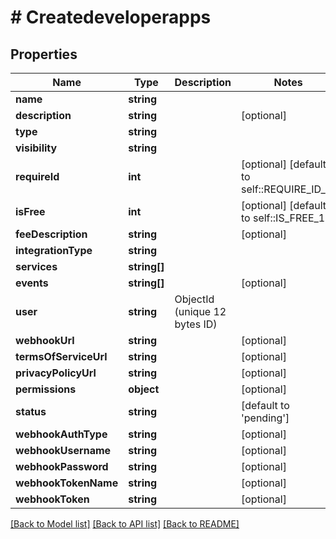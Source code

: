 # # Createdeveloperapps

## Properties

Name | Type | Description | Notes
------------ | ------------- | ------------- | -------------
**name** | **string** |  |
**description** | **string** |  | [optional]
**type** | **string** |  |
**visibility** | **string** |  |
**requireId** | **int** |  | [optional] [default to self::REQUIRE_ID_0]
**isFree** | **int** |  | [optional] [default to self::IS_FREE_1]
**feeDescription** | **string** |  | [optional]
**integrationType** | **string** |  |
**services** | **string[]** |  |
**events** | **string[]** |  | [optional]
**user** | **string** | ObjectId (unique 12 bytes ID) |
**webhookUrl** | **string** |  | [optional]
**termsOfServiceUrl** | **string** |  | [optional]
**privacyPolicyUrl** | **string** |  | [optional]
**permissions** | **object** |  | [optional]
**status** | **string** |  | [default to 'pending']
**webhookAuthType** | **string** |  | [optional]
**webhookUsername** | **string** |  | [optional]
**webhookPassword** | **string** |  | [optional]
**webhookTokenName** | **string** |  | [optional]
**webhookToken** | **string** |  | [optional]

[[Back to Model list]](../../README.md#models) [[Back to API list]](../../README.md#endpoints) [[Back to README]](../../README.md)
